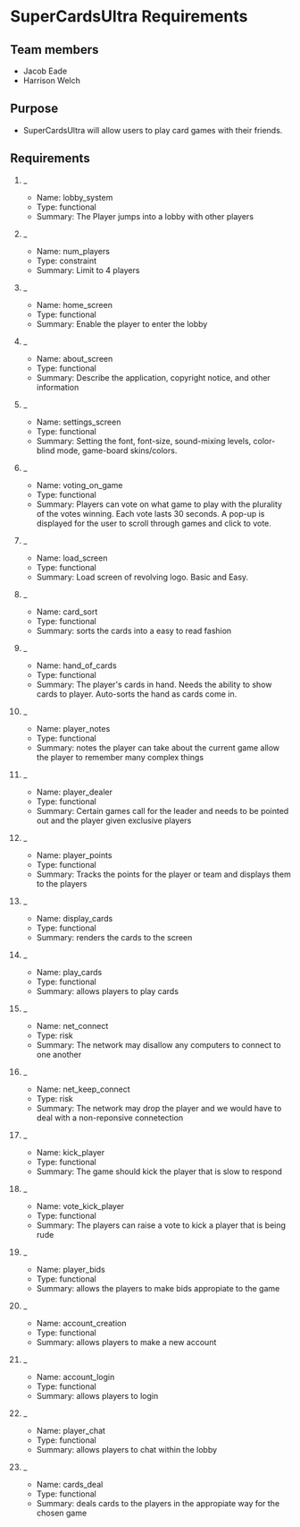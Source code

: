 # SuperCardsUltra Requirements

## Team members

* Jacob Eade
* Harrison Welch

## Purpose

* SuperCardsUltra will allow users to play card games with their friends.

## Requirements

1. _
    * Name: lobby_system
    * Type: functional
    * Summary: The Player jumps into a lobby with other players

2. _
    * Name: num_players
    * Type: constraint
    * Summary: Limit to 4 players

3. _
    * Name: home_screen
    * Type: functional
    * Summary: Enable the player to enter the lobby

4. _
    * Name: about_screen
    * Type: functional
    * Summary: Describe the application, copyright notice, and other information

5. _
    * Name: settings_screen
    * Type: functional
    * Summary: Setting the font, font-size, sound-mixing levels, color-blind mode, game-board skins/colors.

6. _
    * Name: voting_on_game
    * Type: functional
    * Summary: Players can vote on what game to play with the plurality of the votes winning. Each vote lasts 30 seconds. A pop-up is displayed for the user to scroll through games and click to vote.

7. _
    * Name: load_screen
    * Type: functional
    * Summary: Load screen of revolving logo. Basic and Easy.

8. _
	* Name: card_sort
	* Type: functional
	* Summary: sorts the cards into a easy to read fashion

9. _
    * Name: hand_of_cards
    * Type: functional
    * Summary: The player's cards in hand. Needs the ability to show cards to player. Auto-sorts the hand as cards come in.

10. _
    * Name: player_notes
    * Type: functional
    * Summary: notes the player can take about the current game allow the player to remember many complex things

11. _
    * Name: player_dealer
    * Type: functional
    * Summary: Certain games call for the leader and needs to be pointed out and the player given exclusive players

12. _
	* Name: player_points
	* Type: functional
	* Summary: Tracks the points for the player or team and displays them to the players

13. _
	* Name: display_cards
	* Type: functional
	* Summary: renders the cards to the screen

14. _
	* Name: play_cards
	* Type: functional
	* Summary: allows players to play cards

15. _
	* Name: net_connect
	* Type: risk
	* Summary: The network may disallow any computers to connect to one another

16. _
	* Name: net_keep_connect
	* Type: risk
	* Summary: The network may drop the player and we would have to deal with a non-reponsive connetection

17. _
	* Name: kick_player
	* Type: functional
	* Summary: The game should kick the player that is slow to respond

18. _
	* Name: vote_kick_player
	* Type: functional
	* Summary: The players can raise a vote to kick a player that is being rude

19. _
	* Name: player_bids
	* Type: functional
	* Summary: allows the players to make bids appropiate to the game

20. _
	* Name: account_creation
	* Type: functional
	* Summary: allows players to make a new account

21. _
	* Name: account_login
	* Type: functional
	* Summary: allows players to login

22. _
	* Name: player_chat
	* Type: functional
	* Summary: allows players to chat within the lobby

23. _
	* Name: cards_deal
	* Type: functional
	* Summary: deals cards to the players in the appropiate way for the chosen game